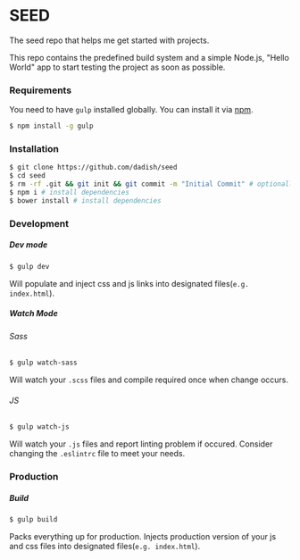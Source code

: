 SEED
====

The seed repo that helps me get started with projects.

This repo contains the predefined build system and a simple Node.js, "Hello World"
app to start testing the project as soon as possible.

### Requirements
You need to have `gulp` installed globally.
You can install it via [npm][npm].
```bash
$ npm install -g gulp
```

### Installation
```bash
$ git clone https://github.com/dadish/seed
$ cd seed
$ rm -rf .git && git init && git commit -m "Initial Commit" # optionally reset git history
$ npm i # install dependencies
$ bower install # install dependencies
```

### Development

##### Dev mode
```bash
$ gulp dev
```

Will populate and inject css and js links into designated files(`e.g. index.html`).

##### Watch Mode
###### Sass
```bash
$ gulp watch-sass
```

Will watch your `.scss` files and compile required once when change occurs.

###### JS
```bash
$ gulp watch-js
```

Will watch your `.js` files and report linting problem if occured. 
Consider changing the `.eslintrc` file to meet your needs.

### Production

##### Build
```bash
$ gulp build
```

Packs everything up for production. Injects production version of your js and css files into
designated files(`e.g. index.html`).

[npm]: https:github.com/npm/npm